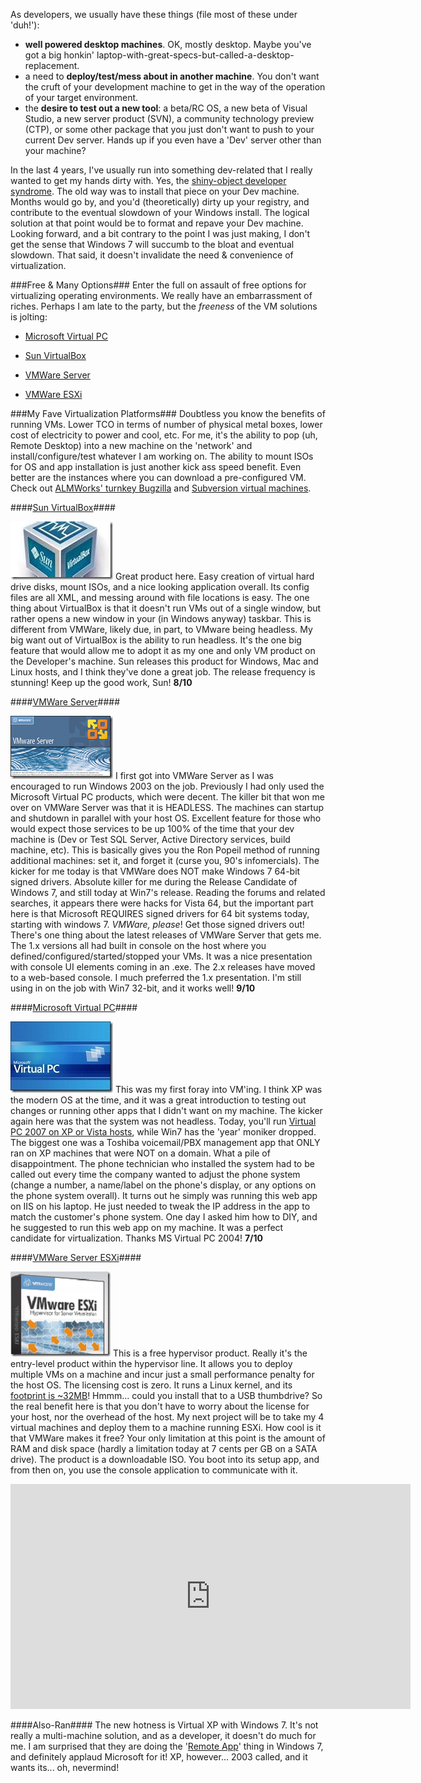 <!--{Title:"Virtualization – The Developer’s Desktop Machine", PublishedOn:"2009-10-26T02:24:11", Intro:"As developers, we usually have these things (file most of these under 'duh!'):            well power"} -->

As developers, we usually have these things (file most of these under 'duh!'):

* **well powered desktop machines**. OK, mostly desktop. Maybe you've got a big honkin' laptop-with-great-specs-but-called-a-desktop-replacement. 
* a need to **deploy/test/mess about in another machine**. You don't want the cruft of your development machine to get in the way of the operation of your target environment. 
* the **desire to test out a new tool**: a beta/RC OS, a new beta of Visual Studio, a new server product (SVN), a community technology preview (CTP), or some other package that you just don't want to push to your current Dev server. Hands up if you even have a 'Dev' server other than your machine? 

In the last 4 years, I've usually run into something dev-related that I really wanted to get my hands dirty with. Yes, the [shiny-object developer syndrome](http://www.codinghorror.com/blog/archives/000916.html). The old way was to install that piece on your Dev machine. Months would go by, and you'd (theoretically) dirty up your registry, and contribute to the eventual slowdown of your Windows install. The logical solution at that point would be to format and repave your Dev machine. Looking forward, and a bit contrary to the point I was just making, I don't get the sense that Windows 7 will succumb to the bloat and eventual slowdown. That said, it doesn't invalidate the need &amp; convenience of virtualization.

###Free &amp; Many Options###
Enter the full on assault of free options for virtualizing operating environments. We really have an embarrassment of riches. Perhaps I am late to the party, but the *freeness* of the VM solutions is jolting:

* [Microsoft Virtual PC](http://www.microsoft.com/windows/virtual-pc/support/virtual-pc-2007.aspx)
    
* [Sun VirtualBox](http://www.virtualbox.org/)
    
* [VMWare Server](www.vmware.com/products/server)
    
* [VMWare ESXi](www.vmware.com/products/esxi)
    

###My Fave Virtualization Platforms###
Doubtless you know the benefits of running VMs. Lower TCO in terms of number of physical metal boxes, lower cost of electricity to power and cool, etc. For me, it's the ability to pop (uh, Remote Desktop) into a new machine on the 'network' and install/configure/test whatever I am working on. The ability to mount ISOs for OS and app installation is just another kick ass speed benefit. Even better are the instances where you can download a pre-configured VM. Check out [ALMWorks' turnkey Bugzilla](http://almworks.com/vbs/overview.html) and [Subversion virtual machines](http://www.bing.com/search?q=free+subversion+virtual+machine).

####[Sun VirtualBox](http://www.virtualbox.org/)####

[![sun_virtualBox](img/sun_virtualBox_thumb.jpg)](http://devtxt.com/blog/blogimg/VirtualizationTheDevelopersDesktopMachin_DDA9/sun_virtualBox.jpg) Great product here. Easy creation of virtual hard drive disks, mount ISOs, and a nice looking application overall. Its config files are all XML, and messing around with file locations is easy. The one thing about VirtualBox is that it doesn't run VMs out of a single window, but rather opens a new window in your (in Windows anyway) taskbar. This is different from VMWare, likely due, in part, to VMware being headless.
My big want out of VirtualBox is the ability to run headless. It's the one big feature that would allow me to adopt it as my one and only VM product on the Developer's machine. Sun releases this product for Windows, Mac and Linux hosts, and I think they've done a great job. The release frequency is stunning! Keep up the good work, Sun! **8/10**

####[VMWare Server](www.vmware.com/products/server)####

[![vmware-server](img/vmwareserver_thumb.png)](http://devtxt.com/blog/blogimg/VirtualizationTheDevelopersDesktopMachin_DDA9/vmwareserver.png) I first got into VMWare Server as I was encouraged to run Windows 2003 on the job. Previously I had only used the Microsoft Virtual PC products, which were decent. The killer bit that won me over on VMWare Server was that it is HEADLESS. The machines can startup and shutdown in parallel with your host OS. Excellent feature for those who would expect those services to be up 100% of the time that your dev machine is (Dev or Test SQL Server, Active Directory services, build machine, etc). This is basically gives you the Ron Popeil method of running additional machines: set it, and forget it (curse you, 90's infomercials).
The kicker for me today is that VMWare does NOT make Windows 7 64-bit signed drivers. Absolute killer for me during the Release Candidate of Windows 7, and still today at Win7's release. Reading the forums and related searches, it appears there were hacks for Vista 64, but the important part here is that Microsoft REQUIRES signed drivers for 64 bit systems today, starting with windows 7. *VMWare, please*! Get those signed drivers out! 
There's one thing about the latest releases of VMWare Server that gets me. The 1.x versions all had built in console on the host where you defined/configured/started/stopped your VMs. It was a nice presentation with console UI elements coming in an .exe. The 2.x releases have moved to a web-based console. I much preferred the 1.x presentation.
I'm still using in on the job with Win7 32-bit, and it works well! **9/10**

####[Microsoft Virtual PC](http://www.microsoft.com/windows/virtual-pc/download.aspx)####

[![virtual_pc](img/virtual_pc_thumb.jpg)](http://devtxt.com/blog/blogimg/VirtualizationTheDevelopersDesktopMachin_DDA9/virtual_pc.jpg) This was my first foray into VM'ing. I think XP was the modern OS at the time, and it was a great introduction to testing out changes or running other apps that I didn't want on my machine. The kicker again here was that the system was not headless. Today, you'll run [Virtual PC 2007 on XP or Vista hosts](http://www.microsoft.com/windows/virtual-pc/support/virtual-pc-2007.aspx), while Win7 has the 'year' moniker dropped.
The biggest one was a Toshiba voicemail/PBX management app that ONLY ran on XP machines that were NOT on a domain. What a pile of disappointment. The phone technician who installed the system had to be called out every time the company wanted to adjust the phone system (change a number, a name/label on the phone's display, or any options on the phone system overall). It turns out he simply was running this web app on IIS on his laptop. He just needed to tweak the IP address in the app to match the customer's phone system. One day I asked him how to DIY, and he suggested to run this web app on my machine. It was a perfect candidate for virtualization. Thanks MS Virtual PC 2004! **7/10**
  
####[VMWare Server ESXi](www.vmware.com/products/esxi)####

[![vmware-esxi](img/vmwareesxi_thumb.png)](http://devtxt.com/blog/blogimg/VirtualizationTheDevelopersDesktopMachin_DDA9/vmwareesxi.png) This is a free hypervisor product. Really it's the entry-level product within the hypervisor line. It allows you to deploy multiple VMs on a machine and incur just a small performance penalty for the host OS. The licensing cost is zero. It runs a Linux kernel, and its [footprint is ~32MB](http://en.wikipedia.org/wiki/VMware_ESXi#VMware_ESXi)! Hmmm... could you install that to a USB thumbdrive? So the real benefit here is that you don't have to worry about the license for your host, nor the overhead of the host.
My next project will be to take my 4 virtual machines and deploy them to a machine running ESXi. How cool is it that VMWare makes it free? Your only limitation at this point is the amount of RAM and disk space (hardly a limitation today at 7 cents per GB on a SATA drive). The product is a downloadable ISO. You boot into its setup app, and from then on, you use the console application to communicate with it. 

<iframe width="640" height="360" src="https://www.youtube.com/embed/yZeeanyy-8k?feature=player_detailpage" frameborder="0" allowfullscreen></iframe>

####Also-Ran####
The new hotness is Virtual XP with Windows 7. It's not really a multi-machine solution, and as a developer, it doesn't do much for me. I am surprised that they are doing the '[Remote App](http://en.wikipedia.org/wiki/RemoteApp#RemoteApp)' thing in Windows 7, and definitely applaud Microsoft for it! XP, however... 2003 called, and it wants its... oh, nevermind!
